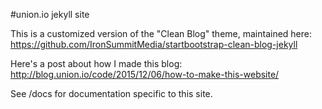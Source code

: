#union.io jekyll site

This is a customized version of the "Clean Blog" theme, maintained here: https://github.com/IronSummitMedia/startbootstrap-clean-blog-jekyll

Here's a post about how I made this blog:
http://blog.union.io/code/2015/12/06/how-to-make-this-website/

See /docs for documentation specific to this site.

